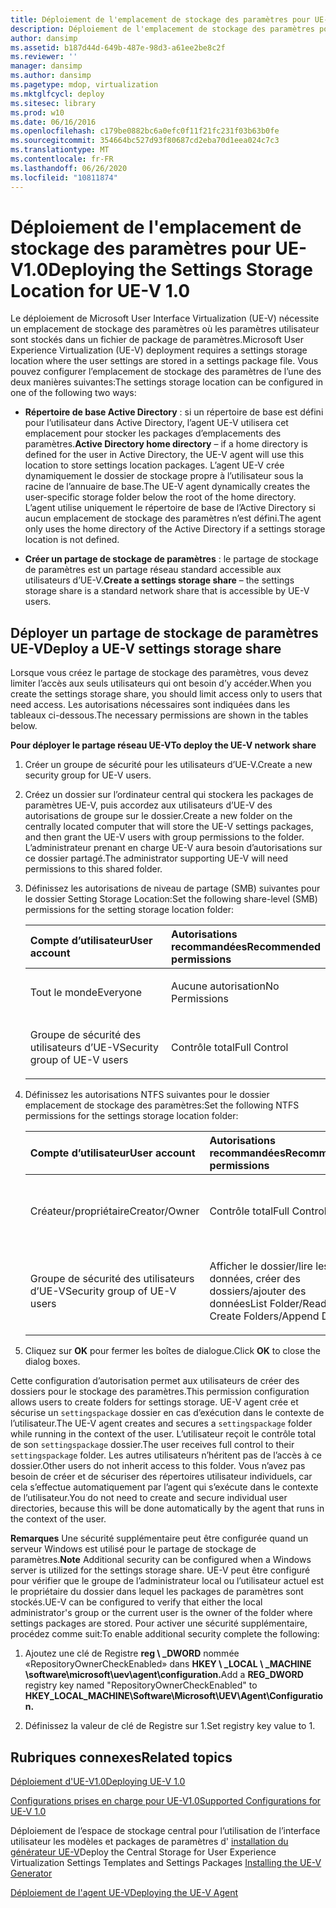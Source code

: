 ```yaml
---
title: Déploiement de l'emplacement de stockage des paramètres pour UE-V1.0
description: Déploiement de l'emplacement de stockage des paramètres pour UE-V1.0
author: dansimp
ms.assetid: b187d44d-649b-487e-98d3-a61ee2be8c2f
ms.reviewer: ''
manager: dansimp
ms.author: dansimp
ms.pagetype: mdop, virtualization
ms.mktglfcycl: deploy
ms.sitesec: library
ms.prod: w10
ms.date: 06/16/2016
ms.openlocfilehash: c179be0882bc6a0efc0f11f21fc231f03b63b0fe
ms.sourcegitcommit: 354664bc527d93f80687cd2eba70d1eea024c7c3
ms.translationtype: MT
ms.contentlocale: fr-FR
ms.lasthandoff: 06/26/2020
ms.locfileid: "10811874"
---
```

# <span data-ttu-id="346f5-103">Déploiement de l'emplacement de stockage des paramètres pour UE-V1.0</span><span class="sxs-lookup"><span data-stu-id="346f5-103">Deploying the Settings Storage Location for UE-V 1.0</span></span>


<span data-ttu-id="346f5-104">Le déploiement de Microsoft User Interface Virtualization (UE-V) nécessite un emplacement de stockage des paramètres où les paramètres utilisateur sont stockés dans un fichier de package de paramètres.</span><span class="sxs-lookup"><span data-stu-id="346f5-104">Microsoft User Experience Virtualization (UE-V) deployment requires a settings storage location where the user settings are stored in a settings package file.</span></span> <span data-ttu-id="346f5-105">Vous pouvez configurer l’emplacement de stockage des paramètres de l’une des deux manières suivantes:</span><span class="sxs-lookup"><span data-stu-id="346f5-105">The settings storage location can be configured in one of the following two ways:</span></span>

-   <span data-ttu-id="346f5-106">**Répertoire de base Active Directory** : si un répertoire de base est défini pour l’utilisateur dans Active Directory, l’agent UE-V utilisera cet emplacement pour stocker les packages d’emplacements des paramètres.</span><span class="sxs-lookup"><span data-stu-id="346f5-106">**Active Directory home directory** – if a home directory is defined for the user in Active Directory, the UE-V agent will use this location to store settings location packages.</span></span> <span data-ttu-id="346f5-107">L’agent UE-V crée dynamiquement le dossier de stockage propre à l’utilisateur sous la racine de l’annuaire de base.</span><span class="sxs-lookup"><span data-stu-id="346f5-107">The UE-V agent dynamically creates the user-specific storage folder below the root of the home directory.</span></span> <span data-ttu-id="346f5-108">L’agent utilise uniquement le répertoire de base de l’Active Directory si aucun emplacement de stockage des paramètres n’est défini.</span><span class="sxs-lookup"><span data-stu-id="346f5-108">The agent only uses the home directory of the Active Directory if a settings storage location is not defined.</span></span>

-   <span data-ttu-id="346f5-109">**Créer un partage de stockage de paramètres** : le partage de stockage de paramètres est un partage réseau standard accessible aux utilisateurs d’UE-V.</span><span class="sxs-lookup"><span data-stu-id="346f5-109">**Create a settings storage share** – the settings storage share is a standard network share that is accessible by UE-V users.</span></span>

## <span data-ttu-id="346f5-110">Déployer un partage de stockage de paramètres UE-V</span><span class="sxs-lookup"><span data-stu-id="346f5-110">Deploy a UE-V settings storage share</span></span>


<span data-ttu-id="346f5-111">Lorsque vous créez le partage de stockage des paramètres, vous devez limiter l’accès aux seuls utilisateurs qui ont besoin d’y accéder.</span><span class="sxs-lookup"><span data-stu-id="346f5-111">When you create the settings storage share, you should limit access only to users that need access.</span></span> <span data-ttu-id="346f5-112">Les autorisations nécessaires sont indiquées dans les tableaux ci-dessous.</span><span class="sxs-lookup"><span data-stu-id="346f5-112">The necessary permissions are shown in the tables below.</span></span>

**<span data-ttu-id="346f5-113">Pour déployer le partage réseau UE-V</span><span class="sxs-lookup"><span data-stu-id="346f5-113">To deploy the UE-V network share</span></span>**

1.  <span data-ttu-id="346f5-114">Créer un groupe de sécurité pour les utilisateurs d’UE-V.</span><span class="sxs-lookup"><span data-stu-id="346f5-114">Create a new security group for UE-V users.</span></span>

2.  <span data-ttu-id="346f5-115">Créez un dossier sur l’ordinateur central qui stockera les packages de paramètres UE-V, puis accordez aux utilisateurs d’UE-V des autorisations de groupe sur le dossier.</span><span class="sxs-lookup"><span data-stu-id="346f5-115">Create a new folder on the centrally located computer that will store the UE-V settings packages, and then grant the UE-V users with group permissions to the folder.</span></span> <span data-ttu-id="346f5-116">L’administrateur prenant en charge UE-V aura besoin d’autorisations sur ce dossier partagé.</span><span class="sxs-lookup"><span data-stu-id="346f5-116">The administrator supporting UE-V will need permissions to this shared folder.</span></span>

3.  <span data-ttu-id="346f5-117">Définissez les autorisations de niveau de partage (SMB) suivantes pour le dossier Setting Storage Location:</span><span class="sxs-lookup"><span data-stu-id="346f5-117">Set the following share-level (SMB) permissions for the setting storage location folder:</span></span>

    <table>
    <colgroup>
    <col width="50%" />
    <col width="50%" />
    </colgroup>
    <thead>
    <tr class="header">
    <th align="left"><strong><span data-ttu-id="346f5-118">Compte d’utilisateur</span><span class="sxs-lookup"><span data-stu-id="346f5-118">User account</span></span></strong></th>
    <th align="left"><strong><span data-ttu-id="346f5-119">Autorisations recommandées</span><span class="sxs-lookup"><span data-stu-id="346f5-119">Recommended permissions</span></span></strong></th>
    </tr>
    </thead>
    <tbody>
    <tr class="odd">
    <td align="left"><p><span data-ttu-id="346f5-120">Tout le monde</span><span class="sxs-lookup"><span data-stu-id="346f5-120">Everyone</span></span></p></td>
    <td align="left"><p><span data-ttu-id="346f5-121">Aucune autorisation</span><span class="sxs-lookup"><span data-stu-id="346f5-121">No Permissions</span></span></p></td>
    </tr>
    <tr class="even">
    <td align="left"><p><span data-ttu-id="346f5-122">Groupe de sécurité des utilisateurs d’UE-V</span><span class="sxs-lookup"><span data-stu-id="346f5-122">Security group of UE-V users</span></span></p></td>
    <td align="left"><p><span data-ttu-id="346f5-123">Contrôle total</span><span class="sxs-lookup"><span data-stu-id="346f5-123">Full Control</span></span></p></td>
    </tr>
    </tbody>
    </table>

     

4.  <span data-ttu-id="346f5-124">Définissez les autorisations NTFS suivantes pour le dossier emplacement de stockage des paramètres:</span><span class="sxs-lookup"><span data-stu-id="346f5-124">Set the following NTFS permissions for the settings storage location folder:</span></span>

    <table>
    <colgroup>
    <col width="33%" />
    <col width="33%" />
    <col width="33%" />
    </colgroup>
    <thead>
    <tr class="header">
    <th align="left"><strong><span data-ttu-id="346f5-125">Compte d’utilisateur</span><span class="sxs-lookup"><span data-stu-id="346f5-125">User account</span></span></strong></th>
    <th align="left"><strong><span data-ttu-id="346f5-126">Autorisations recommandées</span><span class="sxs-lookup"><span data-stu-id="346f5-126">Recommended permissions</span></span></strong></th>
    <th align="left"><strong><span data-ttu-id="346f5-127">Folder</span><span class="sxs-lookup"><span data-stu-id="346f5-127">Folder</span></span></strong></th>
    </tr>
    </thead>
    <tbody>
    <tr class="odd">
    <td align="left"><p><span data-ttu-id="346f5-128">Créateur/propriétaire</span><span class="sxs-lookup"><span data-stu-id="346f5-128">Creator/Owner</span></span></p></td>
    <td align="left"><p><span data-ttu-id="346f5-129">Contrôle total</span><span class="sxs-lookup"><span data-stu-id="346f5-129">Full Control</span></span></p></td>
    <td align="left"><p><span data-ttu-id="346f5-130">Sous-dossiers et fichiers uniquement</span><span class="sxs-lookup"><span data-stu-id="346f5-130">Subfolders and Files Only</span></span></p></td>
    </tr>
    <tr class="even">
    <td align="left"><p><span data-ttu-id="346f5-131">Groupe de sécurité des utilisateurs d’UE-V</span><span class="sxs-lookup"><span data-stu-id="346f5-131">Security group of UE-V users</span></span></p></td>
    <td align="left"><p><span data-ttu-id="346f5-132">Afficher le dossier/lire les données, créer des dossiers/ajouter des données</span><span class="sxs-lookup"><span data-stu-id="346f5-132">List Folder/Read Data, Create Folders/Append Data</span></span></p></td>
    <td align="left"><p><span data-ttu-id="346f5-133">Ce dossier uniquement</span><span class="sxs-lookup"><span data-stu-id="346f5-133">This Folder Only</span></span></p></td>
    </tr>
    </tbody>
    </table>

     

5.  <span data-ttu-id="346f5-134">Cliquez sur **OK** pour fermer les boîtes de dialogue.</span><span class="sxs-lookup"><span data-stu-id="346f5-134">Click **OK** to close the dialog boxes.</span></span>

<span data-ttu-id="346f5-135">Cette configuration d’autorisation permet aux utilisateurs de créer des dossiers pour le stockage des paramètres.</span><span class="sxs-lookup"><span data-stu-id="346f5-135">This permission configuration allows users to create folders for settings storage.</span></span> <span data-ttu-id="346f5-136">UE-V agent crée et sécurise un `settingspackage` dossier en cas d’exécution dans le contexte de l’utilisateur.</span><span class="sxs-lookup"><span data-stu-id="346f5-136">The UE-V agent creates and secures a `settingspackage` folder while running in the context of the user.</span></span> <span data-ttu-id="346f5-137">L’utilisateur reçoit le contrôle total de son `settingspackage` dossier.</span><span class="sxs-lookup"><span data-stu-id="346f5-137">The user receives full control to their `settingspackage` folder.</span></span> <span data-ttu-id="346f5-138">Les autres utilisateurs n’héritent pas de l’accès à ce dossier.</span><span class="sxs-lookup"><span data-stu-id="346f5-138">Other users do not inherit access to this folder.</span></span> <span data-ttu-id="346f5-139">Vous n’avez pas besoin de créer et de sécuriser des répertoires utilisateur individuels, car cela s’effectue automatiquement par l’agent qui s’exécute dans le contexte de l’utilisateur.</span><span class="sxs-lookup"><span data-stu-id="346f5-139">You do not need to create and secure individual user directories, because this will be done automatically by the agent that runs in the context of the user.</span></span>

<span data-ttu-id="346f5-140">**Remarques**  Une sécurité supplémentaire peut être configurée quand un serveur Windows est utilisé pour le partage de stockage de paramètres.</span><span class="sxs-lookup"><span data-stu-id="346f5-140">**Note** Additional security can be configured when a Windows server is utilized for the settings storage share.</span></span> <span data-ttu-id="346f5-141">UE-V peut être configuré pour vérifier que le groupe de l’administrateur local ou l’utilisateur actuel est le propriétaire du dossier dans lequel les packages de paramètres sont stockés.</span><span class="sxs-lookup"><span data-stu-id="346f5-141">UE-V can be configured to verify that either the local administrator's group or the current user is the owner of the folder where settings packages are stored.</span></span> <span data-ttu-id="346f5-142">Pour activer une sécurité supplémentaire, procédez comme suit:</span><span class="sxs-lookup"><span data-stu-id="346f5-142">To enable additional security complete the following:</span></span>

1.  <span data-ttu-id="346f5-143">Ajoutez une clé de Registre **reg \ _DWORD** nommée «RepositoryOwnerCheckEnabled» dans **HKEY \ _LOCAL \ _MACHINE \\software\\microsoft\\uev\\agent\\configuration.**</span><span class="sxs-lookup"><span data-stu-id="346f5-143">Add a **REG\_DWORD** registry key named "RepositoryOwnerCheckEnabled" to **HKEY\_LOCAL\_MACHINE\\Software\\Microsoft\\UEV\\Agent\\Configuration.**</span></span>

2.  <span data-ttu-id="346f5-144">Définissez la valeur de clé de Registre sur 1.</span><span class="sxs-lookup"><span data-stu-id="346f5-144">Set registry key value to 1.</span></span>

 

## <span data-ttu-id="346f5-145">Rubriques connexes</span><span class="sxs-lookup"><span data-stu-id="346f5-145">Related topics</span></span>


[<span data-ttu-id="346f5-146">Déploiement d'UE-V1.0</span><span class="sxs-lookup"><span data-stu-id="346f5-146">Deploying UE-V 1.0</span></span>](deploying-ue-v-10.md)

[<span data-ttu-id="346f5-147">Configurations prises en charge pour UE-V1.0</span><span class="sxs-lookup"><span data-stu-id="346f5-147">Supported Configurations for UE-V 1.0</span></span>](supported-configurations-for-ue-v-10.md)

<span data-ttu-id="346f5-148">Déploiement de l’espace de stockage central pour l’utilisation de l’interface utilisateur les modèles et packages de paramètres d' [installation du générateur UE-V](installing-the-ue-v-generator.md)</span><span class="sxs-lookup"><span data-stu-id="346f5-148">Deploy the Central Storage for User Experience Virtualization Settings Templates and Settings Packages [Installing the UE-V Generator](installing-the-ue-v-generator.md)</span></span>

[<span data-ttu-id="346f5-149">Déploiement de l'agent UE-V</span><span class="sxs-lookup"><span data-stu-id="346f5-149">Deploying the UE-V Agent</span></span>](deploying-the-ue-v-agent.md)

 

 





